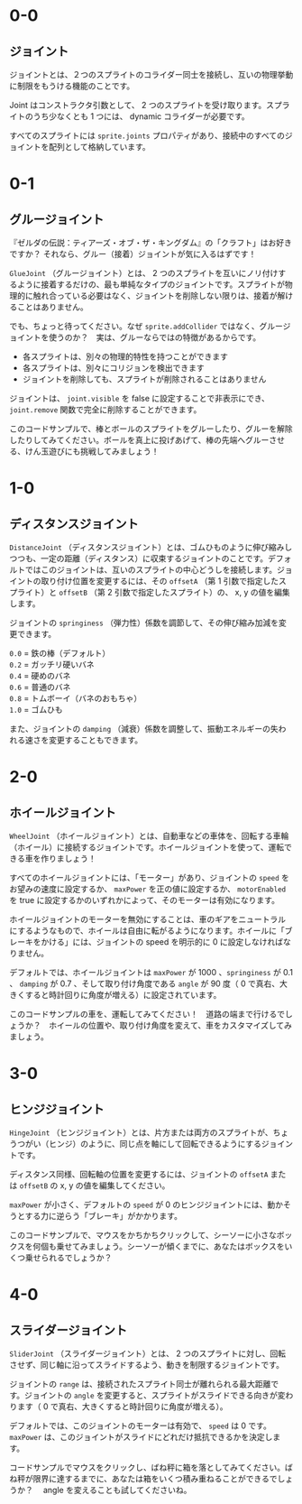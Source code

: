 # 0-0

## ジョイント

ジョイントとは、２つのスプライトのコライダー同士を接続し、互いの物理挙動に制限をもうける機能のことです。

Joint はコンストラクタ引数として、 2 つのスプライトを受け取ります。スプライトのうち少なくとも 1 つには、 dynamic コライダーが必要です。

すべてのスプライトには `sprite.joints` プロパティがあり、接続中のすべてのジョイントを配列として格納しています。

# 0-1

## グルージョイント

『ゼルダの伝説：ティアーズ・オブ・ザ・キングダム』の「クラフト」はお好きですか？ それなら、グルー（接着）ジョイントが気に入るはずです！

`GlueJoint` （グルージョイント）とは、 2 つのスプライトを互いにノリ付けするように接着するだけの、最も単純なタイプのジョイントです。スプライトが物理的に触れ合っている必要はなく、ジョイントを削除しない限りは、接着が解けることはありません。

でも、ちょっと待ってください。なぜ `sprite.addCollider` ではなく、グルージョイントを使うのか？　実は、グルーならではの特徴があるからです。　

- 各スプライトは、別々の物理的特性を持つことができます
- 各スプライトは、別々にコリジョンを検出できます
- ジョイントを削除しても、スプライトが削除されることはありません

ジョイントは、 `joint.visible` を false に設定することで非表示にでき、`joint.remove` 関数で完全に削除することができます。

このコードサンプルで、棒とボールのスプライトをグルーしたり、グルーを解除したりしてみてください。ボールを真上に投げあげて、棒の先端へグルーさせる、けん玉遊びにも挑戦してみましょう！

# 1-0

## ディスタンスジョイント

`DistanceJoint` （ディスタンスジョイント）とは、ゴムひものように伸び縮みしつつも、一定の距離（ディスタンス）に収束するジョイントのことです。デフォルトではこのジョイントは、互いのスプライトの中心どうしを接続します。ジョイントの取り付け位置を変更するには、その `offsetA` （第 1 引数で指定したスプライト）と `offsetB` （第 2 引数で指定したスプライト）の、 x, y の値を編集します。

ジョイントの `springiness` （弾力性）係数を調節して、その伸び縮み加減を変更できます。

`0.0` = 鉄の棒（デフォルト）  
`0.2` = ガッチリ硬いバネ  
`0.4` = 硬めのバネ  
`0.6` = 普通のバネ  
`0.8` = トムボーイ（バネのおもちゃ）  
`1.0` = ゴムひも

また、ジョイントの `damping` （減衰）係数を調整して、振動エネルギーの失われる速さを変更することもできます。

# 2-0

## ホイールジョイント

`WheelJoint` （ホイールジョイント）とは、自動車などの車体を、回転する車輪（ホイール）に接続するジョイントです。ホイールジョイントを使って、運転できる車を作りましょう！

すべてのホイールジョイントには、「モーター」があり、ジョイントの `speed` をお望みの速度に設定するか、 `maxPower` を正の値に設定するか、 `motorEnabled` を true に設定するかのいずれかによって、そのモーターは有効になります。

ホイールジョイントのモーターを無効にすることは、車のギアをニュートラルにするようなもので、ホイールは自由に転がるようになります。ホイールに「ブレーキをかける」には、ジョイントの speed を明示的に 0 に設定しなければなりません。

デフォルトでは、ホイールジョイントは `maxPower` が 1000 、`springiness` が 0.1 、 `damping` が 0.7 、そして取り付け角度である `angle` が 90 度（ 0 で真右、大きくすると時計回りに角度が増える）に設定されています。

このコードサンプルの車を、運転してみてください！　道路の端まで行けるでしょうか？　ホイールの位置や、取り付け角度を変えて、車をカスタマイズしてみましょう。

# 3-0

## ヒンジジョイント

`HingeJoint` （ヒンジジョイント）とは、片方または両方のスプライトが、ちょうつがい（ヒンジ）のように、同じ点を軸にして回転できるようにするジョイントです。

ディスタンス同様、回転軸の位置を変更するには、ジョイントの `offsetA` または `offsetB` の x, y の値を編集してください。

`maxPower` が小さく、デフォルトの `speed` が 0 のヒンジジョイントには、動かそうとする力に逆らう「ブレーキ」がかかります。

このコードサンプルで、マウスをかちかちクリックして、シーソーに小さなボックスを何個も乗せてみましょう。シーソーが傾くまでに、あなたはボックスをいくつ乗せられるでしょうか？

# 4-0

## スライダージョイント

`SliderJoint` （スライダージョイント）とは、 2 つのスプライトに対し、回転させず、同じ軸に沿ってスライドするよう、動きを制限するジョイントです。

ジョイントの `range` は、接続されたスプライト同士が離れられる最大距離です。ジョイントの `angle` を変更すると、スプライトがスライドできる向きが変わります（ 0 で真右、大きくすると時計回りに角度が増える）。

デフォルトでは、このジョイントのモーターは有効で、 `speed` は 0 です。 `maxPower` は、このジョイントがスライドにどれだけ抵抗できるかを決定します。

コードサンプルでマウスをクリックし、ばね秤に箱を落としてみてください。ばね秤が限界に達するまでに、あなたは箱をいくつ積み重ねることができるでしょうか？　 angle を変えることも試してくださいね。
